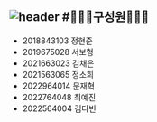 ![header](https://capsule-render.vercel.app/api?type=Venom&color=0:FF66B2,100:8A2BE2=&fontColor=d6ace6&animation=twinkling&height=300&section=header&text=team%20project&fontSize=90&stroke=ffffff)
#🧑‍🤝‍🧑구성원🧑‍🤝‍🧑
----
<ul>
  <li> 2018843103 정현준 </li>
  <li> 2019675028 서보형 </li>
  <li> 2021663023 김채은 </li>
  <li> 2021563065 정소희 </li>
  <li> 2022964014 문재혁 </li>
  <li> 2022764048 최예진 </li>
  <li> 2022564004 김다빈 </li>
</ul>
